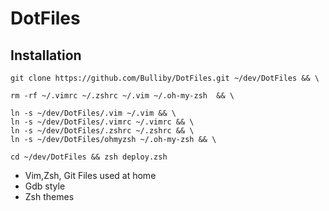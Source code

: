 # DotFiles

## Installation

```shell
git clone https://github.com/Bulliby/DotFiles.git ~/dev/DotFiles && \

rm -rf ~/.vimrc ~/.zshrc ~/.vim ~/.oh-my-zsh  && \

ln -s ~/dev/DotFiles/.vim ~/.vim && \
ln -s ~/dev/DotFiles/.vimrc ~/.vimrc && \
ln -s ~/dev/DotFiles/.zshrc ~/.zshrc && \
ln -s ~/dev/DotFiles/ohmyzsh ~/.oh-my-zsh && \

cd ~/dev/DotFiles && zsh deploy.zsh
```

* Vim,Zsh, Git Files used at home
* Gdb style
* Zsh themes
